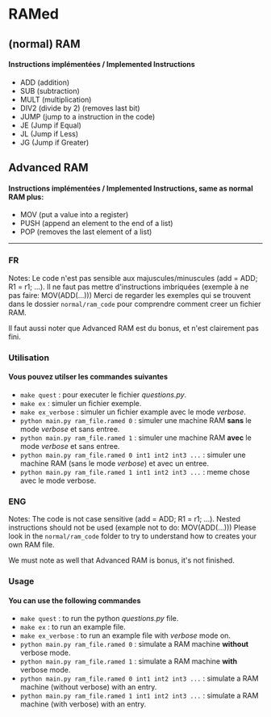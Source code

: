 # RAMed


## (normal) RAM

#### Instructions implémentées / Implemented Instructions
- ADD (addition)
- SUB (subtraction)
- MULT (multiplication)
- DIV2 (divide by 2) (removes last bit)
- JUMP (jump to a instruction in the code)
- JE (Jump if Equal)
- JL (Jump if Less)
- JG (Jump if Greater)

## Advanced RAM

#### Instructions implémentées / Implemented Instructions, same as normal RAM plus:
- MOV (put a value into a register)
- PUSH (append an element to the end of a list)
- POP (removes the last element of a list)

------

### FR

Notes:
Le code n'est pas sensible aux majuscules/minuscules (add = ADD; R1 = r1; ...).
Il ne faut pas mettre d'instructions imbriquées (exemple à ne pas faire: MOV(ADD(...)))
Merci de regarder les exemples qui se trouvent dans le dossier `normal/ram_code` pour comprendre comment creer un fichier RAM.

Il faut aussi noter que Advanced RAM est du bonus, et n'est clairement pas fini.

### Utilisation

#### Vous pouvez utilser les commandes suivantes
- `make quest` : pour executer le fichier *questions.py*.
- `make ex` : simuler un fichier exemple.
- `make ex_verbose` : simuler un fichier example avec le mode *verbose*.
- `python main.py ram_file.ramed 0` : simuler une machine RAM **sans** le mode *verbose* et sans entree.
- `python main.py ram_file.ramed 1` : simuler une machine RAM **avec** le mode *verbose* et sans entree.
- `python main.py ram_file.ramed 0 int1 int2 int3 ...` : simuler une machine RAM (sans le mode *verbose*) et avec un entree.
- `python main.py ram_file.ramed 1 int1 int2 int3 ...` : meme chose avec le mode verbose.

### ENG

Notes:
The code is not case sensitive (add = ADD; R1 = r1; ...).
Nested instructions should not be used (example not to do: MOV(ADD(...)))
Please look in the `normal/ram_code` folder to try to understand how to creates your own RAM file.

We must note as well that Advanced RAM is bonus, it's not finished.

### Usage

#### You can use the following commandes
- `make quest` : to run the python *questions.py* file.
- `make ex` : to run an example file.
- `make ex_verbose` : to run an example file with *verbose* mode on.
- `python main.py ram_file.ramed 0` : simulate a RAM machine **without** verbose mode.
- `python main.py ram_file.ramed 1` : simulate a RAM machine **with** verbose mode.
- `python main.py ram_file.ramed 0 int1 int2 int3 ...` : simulate a RAM machine (without verbose) with an entry.
- `python main.py ram_file.ramed 1 int1 int2 int3 ...` : simulate a RAM machine (with verbose) with an entry.
